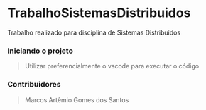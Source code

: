 # TrabalhoSistemasDistribuidos

Trabalho realizado para disciplina de Sistemas Distribuidos

### Iniciando o projeto
> Utilizar preferencialmente o vscode para executar o código

### Contribuidores 
> Marcos Artêmio Gomes dos Santos
